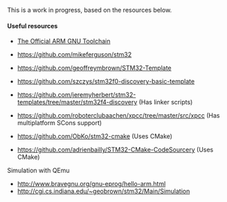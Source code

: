 This is a work in progress, based on the resources below. 

#### Useful resources

* [The Official ARM GNU Toolchain](https://launchpad.net/gcc-arm-embedded)

* https://github.com/mikeferguson/stm32
* https://github.com/geoffreymbrown/STM32-Template
* https://github.com/szczys/stm32f0-discovery-basic-template 
* https://github.com/jeremyherbert/stm32-templates/tree/master/stm32f4-discovery (Has linker scripts)

* https://github.com/roboterclubaachen/xpcc/tree/master/src/xpcc (Has multiplatform SCons support)
* https://github.com/ObKo/stm32-cmake (Uses CMake)
* https://github.com/adrienbailly/STM32-CMake-CodeSourcery (Uses CMake)

Simulation with QEmu
* http://www.bravegnu.org/gnu-eprog/hello-arm.html
* http://cgi.cs.indiana.edu/~geobrown/stm32/Main/Simulation
